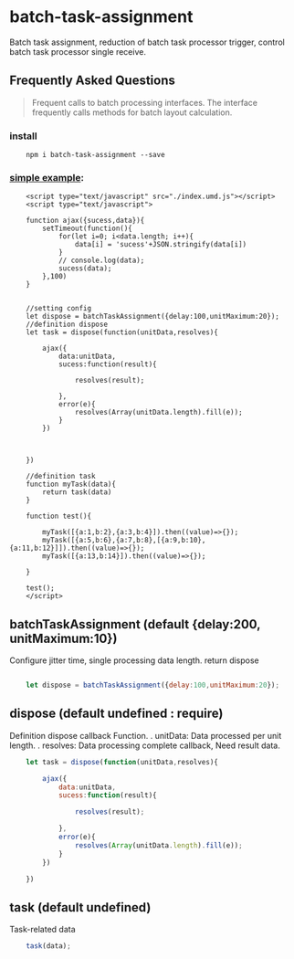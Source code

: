 # batch-task-assignment

Batch task assignment, reduction of batch task processor trigger, control batch task processor single receive.

## Frequently Asked Questions
> Frequent calls to batch processing interfaces.
> The interface frequently calls methods for batch layout calculation.

### install
```
    npm i batch-task-assignment --save
```

### [simple example](https://github.com/dengbupapapa/batch-task-assignment/blob/master/test.html):

```
    <script type="text/javascript" src="./index.umd.js"></script>
    <script type="text/javascript">

    function ajax({sucess,data}){
        setTimeout(function(){
            for(let i=0; i<data.length; i++){
                data[i] = 'sucess'+JSON.stringify(data[i])
            }
            // console.log(data);
            sucess(data);
        },100)
    }


    //setting config
    let dispose = batchTaskAssignment({delay:100,unitMaximum:20});
    //definition dispose
    let task = dispose(function(unitData,resolves){

        ajax({
            data:unitData,
            sucess:function(result){

                resolves(result);

            },
            error(e){
                resolves(Array(unitData.length).fill(e));
            }
        })



    })

    //definition task
    function myTask(data){
        return task(data)
    }

    function test(){

        myTask([{a:1,b:2},{a:3,b:4}]).then((value)=>{});
        myTask([{a:5,b:6},{a:7,b:8},[{a:9,b:10},{a:11,b:12}]]).then((value)=>{});
        myTask([{a:13,b:14}]).then((value)=>{});

    }

    test();
    </script>
```

## batchTaskAssignment (default {delay:200, unitMaximum:10})

Configure jitter time, single processing data length. return dispose

``` js

    let dispose = batchTaskAssignment({delay:100,unitMaximum:20});

```

## dispose (default undefined : require)

Definition dispose callback Function.
    . unitData: Data processed per unit length.
    . resolves: Data processing complete callback, Need result data.

``` js
    let task = dispose(function(unitData,resolves){

        ajax({
            data:unitData,
            sucess:function(result){

                resolves(result);

            },
            error(e){
                resolves(Array(unitData.length).fill(e));
            }
        })

    })

```
## task (default undefined)

Task-related data

``` js
    task(data);
```
